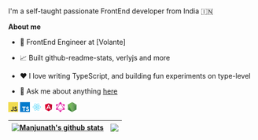 <!-- <p align="center"><a href="https://manjunathmofs.github.io"><img width="80%" alt="Hello, I'm Manjunath M. I do open source!" src="./assets/gh-readme-header.png" /></a></p> -->

<br />

I'm a self-taught passionate FrontEnd developer from India 🇮🇳

**About me**

- 💼 FrontEnd Engineer at [Volante]

- 📈 Built github-readme-stats, verlyjs and more
<!-- , **50m+** hits • **50K** stars on GitHub -->

- ❤️ I love writing TypeScript, and building fun experiments on type-level

- 💬 Ask me about anything [here](https://github.com/manjunathmofs/manjunathmofs/issues)

<code><img height="20" alt="javascript" src="https://raw.githubusercontent.com/github/explore/80688e429a7d4ef2fca1e82350fe8e3517d3494d/topics/javascript/javascript.png"></code>
<code><img height="20" alt="typescript" src="https://raw.githubusercontent.com/github/explore/80688e429a7d4ef2fca1e82350fe8e3517d3494d/topics/typescript/typescript.png"></code>
<code><img height="20" alt="react" src="https://raw.githubusercontent.com/github/explore/80688e429a7d4ef2fca1e82350fe8e3517d3494d/topics/react/react.png"></code>
<code><img height="20" alt="react" src="https://raw.githubusercontent.com/github/explore/80688e429a7d4ef2fca1e82350fe8e3517d3494d/topics/angular/angular.png"></code>
<code><img height="20" alt="graphql" src="https://raw.githubusercontent.com/github/explore/5c058a388828bb5fde0bcafd4bc867b5bb3f26f3/topics/graphql/graphql.png"></code>
<code><img height="20" alt="nodejs" src="https://raw.githubusercontent.com/github/explore/80688e429a7d4ef2fca1e82350fe8e3517d3494d/topics/nodejs/nodejs.png"></code>    


| <a href="https://github.com/manjunathmofs/github-readme-stats"><img align="center" src="https://github-readme-stats.vercel.app/api?username=manjunathmofs&show_icons=true&include_all_commits=true&theme=buefy&hide_border=true" alt="Manjunath's github stats" /></a> | <a href="https://github.com/manjunathmofs/github-readme-stats"><img align="center" src="https://github-readme-stats.vercel.app/api/top-langs/?username=manjunathmofs&layout=compact&theme=buefy&hide_border=true" /></a> |
| ------------- | ------------- |

<!-- #### Top Repositories


<a href="https://github.com/manjunathmofs/github-readme-stats">
  <img align="center" src="https://github-readme-stats.vercel.app/api/pin/?username=manjunathmofs&repo=github-readme-stats&theme=buefy" />
</a>
<a href="https://github.com/manjunathmofs/manjunathmofs.github.io">
  <img align="center" src="https://github-readme-stats.vercel.app/api/pin/?username=manjunathmofs&repo=manjunathmofs.github.io&theme=buefy" />
</a>

<br />
<br /> -->

<!--
**manjunathmofs/manjunathmofs** is a ✨ _special_ ✨ repository because its `README.md` (this file) appears on your GitHub profile.

Here are some ideas to get you started:

- 🔭 I’m currently working on ...
- 🌱 I’m currently learning ...
- 👯 I’m looking to collaborate on ...
- 🤔 I’m looking for help with ...
- 💬 Ask me about ...
- 📫 How to reach me: ...
- 😄 Pronouns: ...
- ⚡ Fun fact: ...
-->
